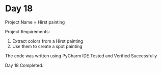 # Day 18

Project Name = Hirst painting

Project Requirements:
1) Extract colors from a Hirst painting
2) Use them to create a spot painting

The code was written using PyCharm IDE
Tested and Verified Successfully

Day 18 Completed.
